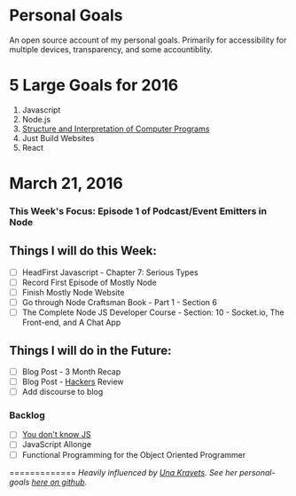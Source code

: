 # Personal Goals

An open source account of my personal goals. Primarily for accessibility for multiple devices, transparency, and some accountiblity.

# 5 Large Goals for 2016

1. Javascript
2. Node.js
3. [Structure and Interpretation of Computer Programs](https://mitpress.mit.edu/sicp/)
4. Just Build Websites
5. React

# March 21, 2016 

### This Week's Focus: Episode 1 of Podcast/Event Emitters in Node

## Things I will do this Week:

- [ ] HeadFirst Javascript - Chapter 7: Serious Types
- [ ] Record First Episode of Mostly Node
- [ ] Finish Mostly Node Website 
- [ ] Go through Node Craftsman Book - Part 1 - Section 6
- [ ] The Complete Node JS Developer Course - Section: 10 - Socket.io, The Front-end, and A Chat App

## Things I will do in the Future: 

- [ ] Blog Post - 3 Month Recap
- [ ] Blog Post -
[Hackers](http://www.amazon.com/Hackers-Computer-Revolution-Anniversary-Edition/dp/1449388396) Review
- [ ] Add discourse to blog

### Backlog

- [ ] [You don't know JS](https://github.com/getify/You-Dont-Know-JS)
- [ ] JavaScript Allonge 
- [ ] Functional Programming for the Object Oriented Programmer

=============
*Heavily influenced by [Una Kravets](http://unakravets.com/). See her personal-goals [here on github](https://github.com/una/personal-goals).*
